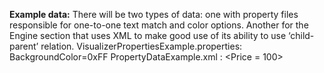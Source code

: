 **Example data:** 
There will be two types of data: one with property files responsible for one-to-one text match and color options. 
Another for the Engine section that uses XML to make good use of its ability to use ‘child-parent’ relation. 
VisualizerPropertiesExample.properties:    BackgroundColor=0xFF
PropertyDataExample.xml :   <PropertyCard><RedGroup><New York> <Price = 100>


